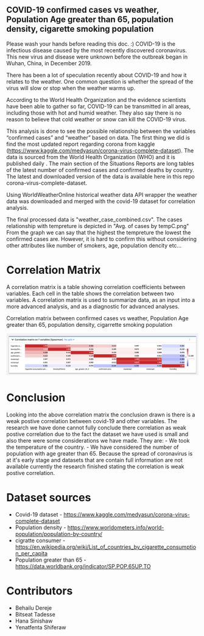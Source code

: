 ## COVID-19 confirmed cases vs weather, Population Age greater than 65, population density, cigarette smoking population
Please wash your hands before reading this doc. :)
COVID-19 is the infectious disease caused by the most recently discovered coronavirus. This new virus and disease were unknown before the outbreak began in Wuhan, China, in December 2019.

There has been a lot of speculation recently about COVID-19 and how it relates to the weather. One common question is whether the spread of the virus will slow or stop when the weather warms up.

According to the World Health Organization and the evidence scientists have been able to gather so far, COVID-19 can be transmitted in all areas, including those with hot and humid weather. They also say there is no reason to believe that cold weather or snow can kill the COVID-19 virus. 

This analysis is done to see the possible relationship between the variables “confirmed cases” and “weather” based on data. The first thing we did is find the most updated report regarding corona from kaggle (https://www.kaggle.com/medyasun/corona-virus-complete-dataset). The data is sourced from the World Health Organization (WHO) and it is published daily . The main section of the Situations Reports are long tables of the latest number of confirmed cases and confirmed deaths by country. The latest and downloaded version of the data is available here in this repo corona-virus-complete-dataset.

Using WorldWeatherOnline historical weather data API wrapper the weather data was downloaded and merged with the covid-19 dataset for correlation analysis.

The final processed data is "weather_case_combined.csv". The cases relationship with tempreture is depicted in "Avg. of cases by tempC.png" From the graph we can say that the highest the tempreture the lowest the confirmed cases are. However, it is hard to confirm this without considering other attributes like number of smokers, age, population dencity etc...

# Correlation Matrix
A correlation matrix is a table showing correlation coefficients between variables. Each cell in the table shows the correlation between two variables. A correlation matrix is used to summarize data, as an input into a more advanced analysis, and as a diagnostic for advanced analyses.

Correlation matrix between confirmed cases vs weather, Population Age greater than 65, population density, cigarrette smoking population

![Correlation Matrix](spreaman_correlation_matrix.png)



# Conclusion

Looking into the above correlation matrix the conclusion drawn is there is a weak postive correlation between covid-19 and other variables. The research we have done cannot fully conclude there correlation as weak postive correlation due to the fact the dataset we have used is small and also there were some considerations we have made. They are:
            - We took the temperature of the country.
            - We have considered the number of population with age greater than 65.
Because the spread of coronavirus is at it's early stage and datasets that are contain full information are not available currently the research finished stating the correlation is weak postive correlation. 

# Dataset sources

- Covid-19 dataset -  https://www.kaggle.com/medyasun/corona-virus-complete-dataset
- Population density - https://www.worldometers.info/world-population/population-by-country/
- cigratte consumer - https://en.wikipedia.org/wiki/List_of_countries_by_cigarette_consumption_per_capita
- Population greater than 65 - https://data.worldbank.org/indicator/SP.POP.65UP.TO


# Contributors

- Behailu Dereje
- Bitseat Tadesse
- Hana Sinishaw
- Yenatfenta Shiferaw
